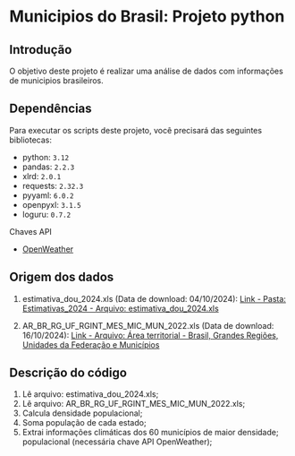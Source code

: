 # Municipios do Brasil: Projeto python


## Introdução

O objetivo deste projeto é realizar uma análise de dados com informações de municipios brasileiros.


## Dependências

Para executar os scripts deste projeto, você precisará das seguintes bibliotecas:

* python: `3.12`
* pandas: `2.2.3`
* xlrd: `2.0.1`
* requests: `2.32.3`
* pyyaml: `6.0.2`
* openpyxl: `3.1.5`
* loguru: `0.7.2`

Chaves API

* [OpenWeather](https://openweathermap.org/)


## Origem dos dados

1. estimativa_dou_2024.xls (Data de download: 04/10/2024): [Link - Pasta: Estimativas_2024 - Arquivo: estimativa_dou_2024.xls](https://www.ibge.gov.br/estatisticas/sociais/populacao/9103-estimativas-de-populacao.html?=&t=downloads)

2. AR_BR_RG_UF_RGINT_MES_MIC_MUN_2022.xls (Data de download: 16/10/2024): [Link - Arquivo: Área territorial - Brasil, Grandes Regiões, Unidades da Federação e Municípios](https://www.ibge.gov.br/geociencias/organizacao-do-territorio/estrutura-territorial/15761-areas-dos-municipios.html)


## Descrição do código

1) Lê arquivo: estimativa_dou_2024.xls;
2) Lê arquivo: AR_BR_RG_UF_RGINT_MES_MIC_MUN_2022.xls;
3) Calcula densidade populacional;
4) Soma população de cada estado;
5) Extrai informações climáticas dos 60 municípios de maior densidade; populacional (necessária chave API OpenWeather);